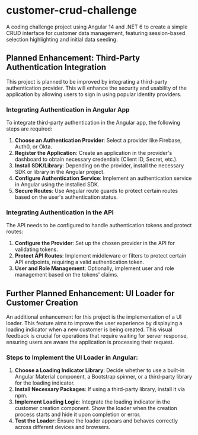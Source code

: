 # customer-crud-challenge
A coding challenge project using Angular 14 and .NET 6 to create a simple CRUD interface for customer data management, featuring session-based selection highlighting and initial data seeding.


## Planned Enhancement: Third-Party Authentication Integration
This project is planned to be improved by integrating a third-party authentication provider. This will enhance the security and usability of the application by allowing users to sign in using popular identity providers.


### Integrating Authentication in Angular App
To integrate third-party authentication in the Angular app, the following steps are required:

1. **Choose an Authentication Provider**: Select a provider like Firebase, Auth0, or Okta.
2. **Register the Application**: Create an application in the provider's dashboard to obtain necessary credentials (Client ID, Secret, etc.).
3. **Install SDK/Library**: Depending on the provider, install the necessary SDK or library in the Angular project.
4. **Configure Authentication Service**: Implement an authentication service in Angular using the installed SDK.
5. **Secure Routes**: Use Angular route guards to protect certain routes based on the user's authentication status.


### Integrating Authentication in the API
The API needs to be configured to handle authentication tokens and protect routes:

1. **Configure the Provider**: Set up the chosen provider in the API for validating tokens.
2. **Protect API Routes**: Implement middleware or filters to protect certain API endpoints, requiring a valid authentication token.
3. **User and Role Management**: Optionally, implement user and role management based on the tokens' claims.


## Further Planned Enhancement: UI Loader for Customer Creation

An additional enhancement for this project is the implementation of a UI loader. This feature aims to improve the user experience by displaying a loading indicator when a new customer is being created. This visual feedback is crucial for operations that require waiting for server response, ensuring users are aware the application is processing their request.

### Steps to Implement the UI Loader in Angular:

1. **Choose a Loading Indicator Library**: Decide whether to use a built-in Angular Material component, a Bootstrap spinner, or a third-party library for the loading indicator.
2. **Install Necessary Packages**: If using a third-party library, install it via npm.
3. **Implement Loading Logic**: Integrate the loading indicator in the customer creation component. Show the loader when the creation process starts and hide it upon completion or error.
4. **Test the Loader**: Ensure the loader appears and behaves correctly across different devices and browsers.
